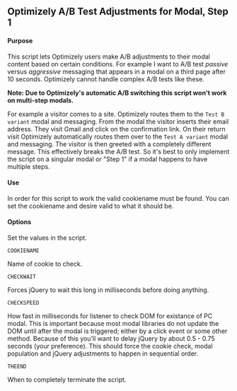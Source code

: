 ## Optimizely A/B Test Adjustments for Modal, Step 1

#### Purpose

This script lets Optimizely users make A/B adjustments to their modal content based on certain conditions. For example I want to A/B test *passive* versus *aggressive* messaging that appears in a modal on a third page after 10 seconds. Optimizely cannot handle complex A/B tests like these.

**Note: Due to Optimizely's automatic A/B switching this script won't work on multi-step modals.**

For example a visitor comes to a site. Optimizely routes them to the `Test B variant` modal and messaging. From the modal the visitor inserts their email address. They visit Gmail and click on the confirmation link. On their return visit Optimizely automatically routes them over to the `Test A variant` modal and messaging. The visitor is then greeted with a completely different message. This effectively breaks the A/B test. So it's best to only implement the script on a singular modal or "Step 1" if a modal happens to have multiple steps.

#### Use

In order for this script to work the valid cookiename must be found. You can set the cookiename and desire valid to
what it should be.

#### Options

Set the values in the script.

`COOKIENAME`

Name of cookie to check.

`CHECKWAIT`

Forces jQuery to wait this long in milliseconds before doing anything.

`CHECKSPEED`

How fast in milliseconds for listener to check DOM for existance of PC modal. This is important because most modal libraries do not update the DOM until after the modal is triggered; either by a click event or some other method. Because of this you'll want to delay jQuery by about 0.5 - 0.75 seconds (your preference). This should force the cookie check, modal population and jQuery adjustments to happen in sequential order.

`THEEND`

When to completely terminate the script.
